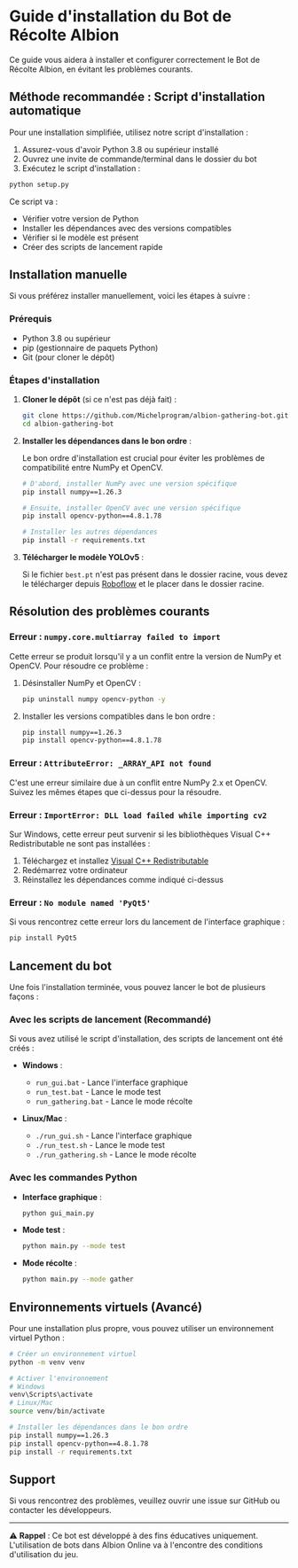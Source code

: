 # Guide d'installation du Bot de Récolte Albion

Ce guide vous aidera à installer et configurer correctement le Bot de Récolte Albion, en évitant les problèmes courants.

## Méthode recommandée : Script d'installation automatique

Pour une installation simplifiée, utilisez notre script d'installation :

1. Assurez-vous d'avoir Python 3.8 ou supérieur installé
2. Ouvrez une invite de commande/terminal dans le dossier du bot
3. Exécutez le script d'installation :

```bash
python setup.py
```

Ce script va :
- Vérifier votre version de Python
- Installer les dépendances avec des versions compatibles
- Vérifier si le modèle est présent
- Créer des scripts de lancement rapide

## Installation manuelle

Si vous préférez installer manuellement, voici les étapes à suivre :

### Prérequis

- Python 3.8 ou supérieur
- pip (gestionnaire de paquets Python)
- Git (pour cloner le dépôt)

### Étapes d'installation

1. **Cloner le dépôt** (si ce n'est pas déjà fait) :
   ```bash
   git clone https://github.com/Michelprogram/albion-gathering-bot.git
   cd albion-gathering-bot
   ```

2. **Installer les dépendances dans le bon ordre** :

   Le bon ordre d'installation est crucial pour éviter les problèmes de compatibilité entre NumPy et OpenCV.

   ```bash
   # D'abord, installer NumPy avec une version spécifique
   pip install numpy==1.26.3

   # Ensuite, installer OpenCV avec une version spécifique
   pip install opencv-python==4.8.1.78

   # Installer les autres dépendances
   pip install -r requirements.txt
   ```

3. **Télécharger le modèle YOLOv5** :

   Si le fichier `best.pt` n'est pas présent dans le dossier racine, vous devez le télécharger depuis [Roboflow](https://universe.roboflow.com/albiononline-c8fxi/albiongathering) et le placer dans le dossier racine.

## Résolution des problèmes courants

### Erreur : `numpy.core.multiarray failed to import`

Cette erreur se produit lorsqu'il y a un conflit entre la version de NumPy et OpenCV. Pour résoudre ce problème :

1. Désinstaller NumPy et OpenCV :
   ```bash
   pip uninstall numpy opencv-python -y
   ```

2. Installer les versions compatibles dans le bon ordre :
   ```bash
   pip install numpy==1.26.3
   pip install opencv-python==4.8.1.78
   ```

### Erreur : `AttributeError: _ARRAY_API not found`

C'est une erreur similaire due à un conflit entre NumPy 2.x et OpenCV. Suivez les mêmes étapes que ci-dessus pour la résoudre.

### Erreur : `ImportError: DLL load failed while importing cv2`

Sur Windows, cette erreur peut survenir si les bibliothèques Visual C++ Redistributable ne sont pas installées :

1. Téléchargez et installez [Visual C++ Redistributable](https://aka.ms/vs/17/release/vc_redist.x64.exe)
2. Redémarrez votre ordinateur
3. Réinstallez les dépendances comme indiqué ci-dessus

### Erreur : `No module named 'PyQt5'`

Si vous rencontrez cette erreur lors du lancement de l'interface graphique :

```bash
pip install PyQt5
```

## Lancement du bot

Une fois l'installation terminée, vous pouvez lancer le bot de plusieurs façons :

### Avec les scripts de lancement (Recommandé)

Si vous avez utilisé le script d'installation, des scripts de lancement ont été créés :

- **Windows** :
  - `run_gui.bat` - Lance l'interface graphique
  - `run_test.bat` - Lance le mode test
  - `run_gathering.bat` - Lance le mode récolte

- **Linux/Mac** :
  - `./run_gui.sh` - Lance l'interface graphique
  - `./run_test.sh` - Lance le mode test
  - `./run_gathering.sh` - Lance le mode récolte

### Avec les commandes Python

- **Interface graphique** :
  ```bash
  python gui_main.py
  ```

- **Mode test** :
  ```bash
  python main.py --mode test
  ```

- **Mode récolte** :
  ```bash
  python main.py --mode gather
  ```

## Environnements virtuels (Avancé)

Pour une installation plus propre, vous pouvez utiliser un environnement virtuel Python :

```bash
# Créer un environnement virtuel
python -m venv venv

# Activer l'environnement
# Windows
venv\Scripts\activate
# Linux/Mac
source venv/bin/activate

# Installer les dépendances dans le bon ordre
pip install numpy==1.26.3
pip install opencv-python==4.8.1.78
pip install -r requirements.txt
```

## Support

Si vous rencontrez des problèmes, veuillez ouvrir une issue sur GitHub ou contacter les développeurs.

---

⚠️ **Rappel** : Ce bot est développé à des fins éducatives uniquement. L'utilisation de bots dans Albion Online va à l'encontre des conditions d'utilisation du jeu.
